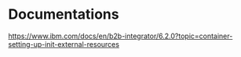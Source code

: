 # Documentations

https://www.ibm.com/docs/en/b2b-integrator/6.2.0?topic=container-setting-up-init-external-resources
